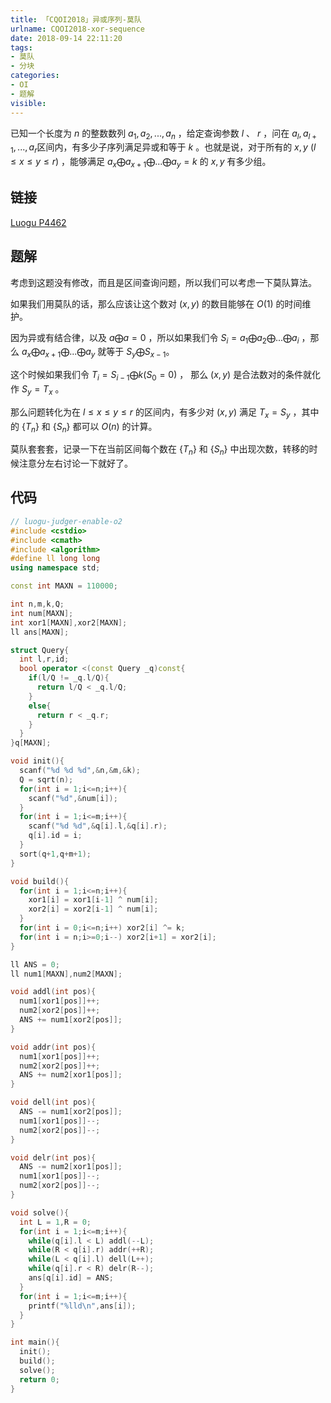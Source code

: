 ```yaml
---
title: 「CQOI2018」异或序列-莫队
urlname: CQOI2018-xor-sequence
date: 2018-09-14 22:11:20
tags: 
- 莫队
- 分块
categories: 
- OI
- 题解
visible:
---
```

已知一个长度为 $n$ 的整数数列 $a_1,a_2,...,a_n$ ，给定查询参数 $l$ 、 $r$ ，问在 $a_l,a_{l+1},...,a_r$ ​区间内，有多少子序列满足异或和等于 $k$ 。也就是说，对于所有的 $x,y$ $(l \leq x \leq y \leq r)$ ，能够满足 $a_x \bigoplus a_{x+1} \bigoplus ... \bigoplus a_y = k$ 的 $x,y$ 有多少组。

<!-- more -->

## 链接

[Luogu P4462](https://www.luogu.org/problemnew/show/P4462)

## 题解

考虑到这题没有修改，而且是区间查询问题，所以我们可以考虑一下莫队算法。

如果我们用莫队的话，那么应该让这个数对 $(x,y)$ 的数目能够在 $O(1)$ 的时间维护。

因为异或有结合律，以及 $a\bigoplus a = 0$ ，所以如果我们令 $S_i = a_1 \bigoplus a_2 \bigoplus ... \bigoplus a_i$ ，那么 $a_x \bigoplus a_{x+1} \bigoplus ... \bigoplus a_y$ 就等于 $S_y \bigoplus S_{x-1}$。

这个时候如果我们令 $T_i = S_{i-1} \bigoplus k(S_0 = 0)$ ， 那么 $(x,y)$ 是合法数对的条件就化作 $S_y = T_x$ 。

那么问题转化为在 $l \leq x\leq y \leq r$ 的区间内，有多少对 $(x,y)$ 满足 $T_x = S_y$ ，其中的 $\{T_n\}$ 和 $\{S_n\}$ 都可以 $O(n)$ 的计算。

莫队套套套，记录一下在当前区间每个数在 $\{T_n\}$ 和 $\{S_n\}$ 中出现次数，转移的时候注意分左右讨论一下就好了。

## 代码


```cpp
// luogu-judger-enable-o2
#include <cstdio>
#include <cmath>
#include <algorithm>
#define ll long long
using namespace std;

const int MAXN = 110000;

int n,m,k,Q;
int num[MAXN];
int xor1[MAXN],xor2[MAXN];
ll ans[MAXN];

struct Query{
  int l,r,id;
  bool operator <(const Query _q)const{
    if(l/Q != _q.l/Q){
      return l/Q < _q.l/Q;
    }
    else{
      return r < _q.r;
    }
  }
}q[MAXN];

void init(){
  scanf("%d %d %d",&n,&m,&k);
  Q = sqrt(n);
  for(int i = 1;i<=n;i++){
    scanf("%d",&num[i]);
  }
  for(int i = 1;i<=m;i++){
    scanf("%d %d",&q[i].l,&q[i].r);
    q[i].id = i;
  }
  sort(q+1,q+m+1);
}

void build(){
  for(int i = 1;i<=n;i++){
    xor1[i] = xor1[i-1] ^ num[i];
    xor2[i] = xor2[i-1] ^ num[i];
  }
  for(int i = 0;i<=n;i++) xor2[i] ^= k;
  for(int i = n;i>=0;i--) xor2[i+1] = xor2[i];
}

ll ANS = 0;
ll num1[MAXN],num2[MAXN];

void addl(int pos){
  num1[xor1[pos]]++;
  num2[xor2[pos]]++;
  ANS += num1[xor2[pos]];
}

void addr(int pos){
  num1[xor1[pos]]++; 
  num2[xor2[pos]]++; 
  ANS += num2[xor1[pos]];
}

void dell(int pos){
  ANS -= num1[xor2[pos]];
  num1[xor1[pos]]--;
  num2[xor2[pos]]--;
}

void delr(int pos){
  ANS -= num2[xor1[pos]];
  num1[xor1[pos]]--;
  num2[xor2[pos]]--;  
}

void solve(){
  int L = 1,R = 0;
  for(int i = 1;i<=m;i++){
    while(q[i].l < L) addl(--L);
    while(R < q[i].r) addr(++R);
    while(L < q[i].l) dell(L++);
    while(q[i].r < R) delr(R--); 
    ans[q[i].id] = ANS;
  }
  for(int i = 1;i<=m;i++){
    printf("%lld\n",ans[i]);
  } 
}

int main(){
  init();
  build();
  solve();
  return 0;
}
```

